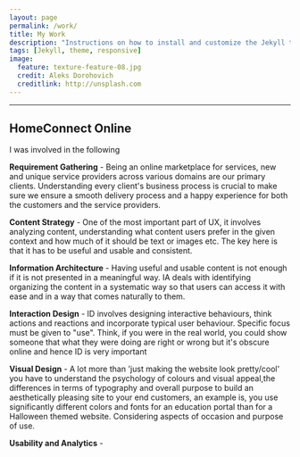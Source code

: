 ```yaml
---
layout: page
permalink: /work/
title: My Work
description: "Instructions on how to install and customize the Jekyll theme Minimal Mistakes."
tags: [Jekyll, theme, responsive]
image:
  feature: texture-feature-08.jpg
  credit: Aleks Dorohovich
  creditlink: http://unsplash.com
---
```


<!--<section id="table-of-contents" class="toc">
  <header>
    <h3 >Contents</h3>
  </header>
<div id="drawer" markdown="1">
*  Auto generated table of contents
{:toc}
</div>
</section>/#table-of-contents -->
---

## HomeConnect Online

I was involved in the following

**Requirement Gathering** - Being an online marketplace for services, new and unique service providers across various domains are our primary clients. Understanding every client's business process is crucial to make sure we ensure a smooth delivery process and a happy experience for both the customers and the service providers.

**Content Strategy** - One of the most important part of UX, it involves analyzing content, understanding what content users prefer in the given context and how much of it should be text or images etc. The key here is that it has to be useful and usable and consistent.

**Information Architecture** - Having useful and usable content is not enough if it is not presented in a meaningful way. IA deals with identifying organizing the content in a systematic way so that users can access it with ease and in a way that comes naturally to them.

**Interaction Design** - ID involves designing interactive behaviours, think actions and reactions and incorporate typical user behaviour. Specific focus must be given to "use". Think, if you were in the real world, you could show someone that what they were doing are right or wrong but it's obscure online and hence ID is very important

**Visual Design** - A lot more than 'just making the website look pretty/cool' you have to understand the psychology of colours and visual appeal,the differences in terms of typography and overall purpose to build an aesthetically pleasing site to your end customers, an example is, you use significantly different colors and fonts for an education portal than for a Halloween themed website. Considering aspects of occasion and purpose of use.

**Usability and Analytics** -
